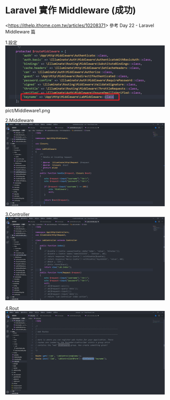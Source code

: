 # Laravel 實作 Middleware (成功)

<<https://ithelp.ithome.com.tw/articles/10208371>> 參考 Day 22 - Laravel Middleware 篇

1.設定
![image](assets/Middleware1.png)
pict/Middleware1.png

2.Middleware
![image](assets//Middleware2.png)


3.Controller
![image](assets//Middleware3.png)

4.Rout
![image](assets//Middleware4.png)
